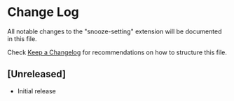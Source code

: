 # Change Log

All notable changes to the "snooze-setting" extension will be documented in this file.

Check [Keep a Changelog](http://keepachangelog.com/) for recommendations on how to structure this file.

## [Unreleased]

- Initial release